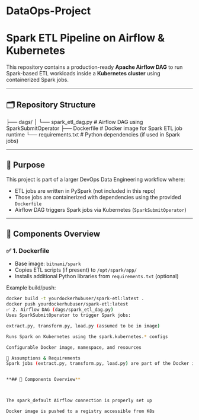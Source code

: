 # DataOps-Project
# Spark ETL Pipeline on Airflow & Kubernetes

This repository contains a production-ready **Apache Airflow DAG** to run Spark-based ETL workloads inside a **Kubernetes cluster** using containerized Spark jobs.

---

## 🗂️ Repository Structure

├── dags/
│ └── spark_etl_dag.py # Airflow DAG using SparkSubmitOperator
├── Dockerfile # Docker image for Spark ETL job runtime
└── requirements.txt # Python dependencies (if used in Spark jobs)

---

## 🧠 Purpose

This project is part of a larger DevOps Data Engineering workflow where:

- ETL jobs are written in PySpark (not included in this repo)
- Those jobs are containerized with dependencies using the provided `Dockerfile`
- Airflow DAG triggers Spark jobs via Kubernetes (`SparkSubmitOperator`)

---

## 🧱 Components Overview

### ✅ 1. Dockerfile

- Base image: `bitnami/spark`
- Copies ETL scripts (if present) to `/opt/spark/app/`
- Installs additional Python libraries from `requirements.txt` (optional)

Example build/push:

```bash
docker build -t yourdockerhubuser/spark-etl:latest .
docker push yourdockerhubuser/spark-etl:latest
✅ 2. Airflow DAG (dags/spark_etl_dag.py)
Uses SparkSubmitOperator to trigger Spark jobs:

extract.py, transform.py, load.py (assumed to be in image)

Runs Spark on Kubernetes using the spark.kubernetes.* configs

Configurable Docker image, namespace, and resources

🔧 Assumptions & Requirements
Spark jobs (extract.py, transform.py, load.py) are part of the Docker image


**## 🧱 Components Overview**



The spark_default Airflow connection is properly set up

Docker image is pushed to a registry accessible from K8s
